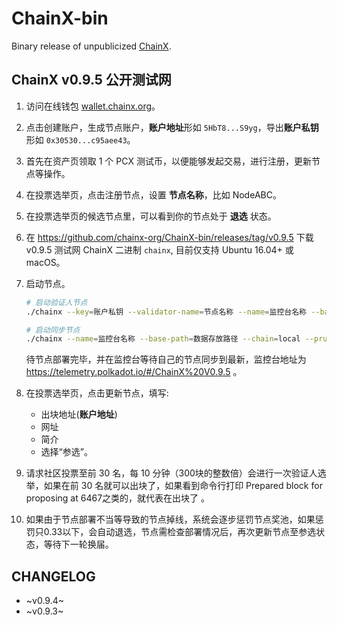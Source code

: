 # ChainX-bin

Binary release of unpublicized [ChainX](https://github.com/chainx-org/ChainX).

## ChainX v0.9.5 公开测试网

1. 访问在线钱包 [wallet.chainx.org](https://wallet.chainx.org)。

2. 点击创建账户，生成节点账户，**账户地址**形如 `5HbT8...S9yg`，导出**账户私钥**形如 `0x30530...c95aee43`。

3. 首先在资产页领取 1 个 PCX 测试币，以便能够发起交易，进行注册，更新节点等操作。

4. 在投票选举页，点击注册节点，设置 **节点名称**，比如 NodeABC。

5. 在投票选举页的候选节点里，可以看到你的节点处于 **退选** 状态。

6. 在 https://github.com/chainx-org/ChainX-bin/releases/tag/v0.9.5 下载 v0.9.5 测试网 ChainX 二进制 `chainx`, 目前仅支持 Ubuntu 16.04+ 或 macOS。

7. 启动节点。

    ```bash
    # 启动验证人节点
    ./chainx --key=账户私钥 --validator-name=节点名称 --name=监控台名称 --base-path=数据存放路径 --validator --chain=local --pruning archive

    # 启动同步节点
    ./chainx --name=监控台名称 --base-path=数据存放路径 --chain=local --pruning archive 
    ```

    待节点部署完毕，并在监控台等待自己的节点同步到最新，监控台地址为 https://telemetry.polkadot.io/#/ChainX%20V0.9.5 。

8. 在投票选举页，点击更新节点，填写:

    - 出块地址(**账户地址**)
    - 网址
    - 简介
    - 选择“参选”。

9. 请求社区投票至前 30 名，每 10 分钟（300块的整数倍）会进行一次验证人选举，如果在前 30 名就可以出块了，如果看到命令行打印 Prepared block for proposing at 6467之类的，就代表在出块了 。

10. 如果由于节点部署不当等导致的节点掉线，系统会逐步惩罚节点奖池，如果惩罚只0.33以下，会自动退选，节点需检查部署情况后，再次更新节点至参选状态，等待下一轮换届。

## CHANGELOG

- ~v0.9.4~
- ~v0.9.3~
